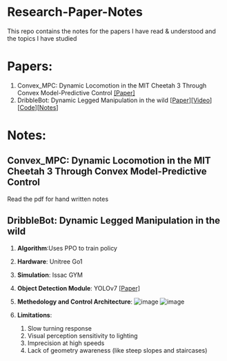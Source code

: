 # Research-Paper-Notes
This repo contains the notes for the papers I have read &amp; understood and the topics I have studied

# Papers:
1. Convex_MPC: Dynamic Locomotion in the MIT Cheetah 3 Through Convex Model-Predictive Control [[Paper]](https://ieeexplore.ieee.org/stamp/stamp.jsp?tp=&arnumber=8594448)
2. DribbleBot: Dynamic Legged Manipulation in the wild 
[[Paper](https://arxiv.org/pdf/2304.01159.pdf)][[Video](https://www.youtube.com/watch?v=1cek5Ypa3TE)][[Code](https://github.com/Improbable-AI/dribblebot)][[Notes](#dribblebot-dynamic-legged-manipulation-in-the-wild)]

# Notes:
## Convex_MPC: Dynamic Locomotion in the MIT Cheetah 3 Through Convex Model-Predictive Control
Read the pdf for hand written notes

## DribbleBot: Dynamic Legged Manipulation in the wild 
1. **Algorithm**:Uses PPO to train policy
2. **Hardware**: Unitree Go1
3. **Simulation**: Issac GYM
4. **Object Detection Module**: YOLOv7 [[Paper]](https://arxiv.org/abs/2207.02696)
5. **Methedology and Control Architecture**:
![image](https://github.com/singhaman1750/Technical-Notes/assets/16651662/da779e3e-8428-421f-a2b5-79cc61aba58b)
![image](https://github.com/singhaman1750/Technical-Notes/assets/16651662/2b1eb0d5-988b-4d2c-91b3-3a1b00fde778)

6. **Limitations**:
      1. Slow turning response
      2. Visual perception sensitivity to lighting
      3. Imprecision at high speeds
      4. Lack of geometry awareness (like steep slopes and staircases)
